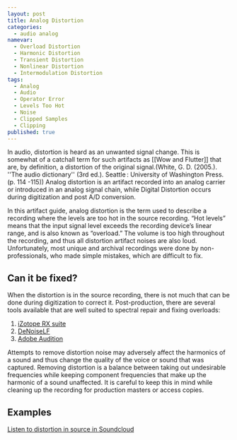 ```yaml
---
layout: post
title: Analog Distortion
categories:
  - audio analog
namevar:
  - Overload Distortion
  - Harmonic Distortion
  - Transient Distortion
  - Nonlinear Distortion
  - Intermodulation Distortion
tags:
  - Analog
  - Audio
  - Operator Error
  - Levels Too Hot
  - Noise
  - Clipped Samples
  - Clipping
published: true
---
```


In audio, distortion is heard as an unwanted signal change. This is somewhat of a catchall term for such artifacts as [[Wow and Flutter]] that are, by definition, a distortion of the original signal.(White, G. D. (2005.). ''The audio dictionary'' (3rd ed.). Seattle : University of Washington Press. (p. 114 -115)) Analog distortion is an artifact recorded into an analog carrier or introduced in an analog signal chain, while Digital Distortion occurs during digitization and post A/D conversion.

In this artifact guide, analog distortion is the term used to describe a recording where the levels are too hot in the source recording. “Hot levels” means that the input signal level exceeds the recording device’s linear range, and is also known as “overload.” The volume is too high throughout the recording, and thus all distortion artifact noises are also loud. Unfortunately, most unique and archival recordings were done by non-professionals, who made simple mistakes, which are difficult to fix.

## Can it be fixed?

When the distortion is in the source recording, there is not much that can be done during digitization to correct it. Post-production, there are several tools available that are well suited to spectral repair and fixing overloads:

1. [iZotope RX suite](http://www.izotope.com/products/audio/rx/)
2. [DeNoiseLF](http://www.clickrepair.net/software_info/denoise.html)
3. [Adobe Audition](https://www.youtube.com/watch?feature=player_embedded&v=gZjlS0tD-Wg)

Attempts to remove distortion noise may adversely affect the harmonics of a sound and thus change the quality of the voice or sound that was captured. Removing distortion is a balance between taking out undesirable frequencies while keeping component frequencies that make up the harmonic of a sound unaffected. It is careful to keep this in mind while cleaning up the recording for production masters or access copies.

## Examples 

[Listen to distortion in source in Soundcloud](https://soundcloud.com/av_artifact_atlas/analog-distortion-distortion)
